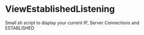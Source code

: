 # ViewEstablishedListening
Small sh script to display your current IP, Server Connections and ESTABLISHED
